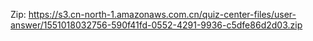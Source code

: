 Zip: https://s3.cn-north-1.amazonaws.com.cn/quiz-center-files/user-answer/1551018032756-590f41fd-0552-4291-9936-c5dfe86d2d03.zip